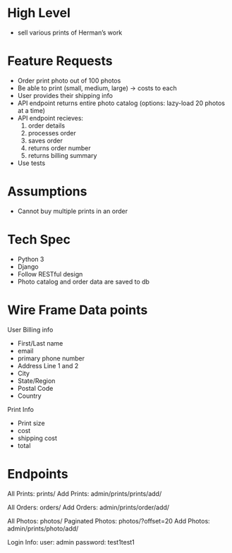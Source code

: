 # High Level
- sell various prints of Herman’s work


# Feature Requests
- Order print photo out of 100 photos
- Be able to print (small, medium, large) -> costs to each
- User provides their shipping info
- API endpoint returns entire photo catalog (options: lazy-load 20 photos at a time)
- API endpoint recieves:
    1. order details
    2. processes order
    3. saves order
    4. returns order number
    5. returns billing summary
- Use tests

# Assumptions
- Cannot buy multiple prints in an order

# Tech Spec
- Python 3
- Django 
- Follow RESTful design
- Photo catalog and order data are saved to db

# Wire Frame Data points
User Billing info
- First/Last name
- email 
- primary phone number
- Address Line 1 and 2
- City
- State/Region
- Postal Code
- Country

Print Info
- Print size
- cost
- shipping cost
- total 

# Endpoints
All Prints: prints/
Add Prints: admin/prints/prints/add/

All Orders: orders/
Add Orders: admin/prints/order/add/

All Photos: photos/
Paginated Photos: photos/?offset=20
Add Photos: admin/prints/photo/add/


Login Info:
user: admin
password: test1test1

